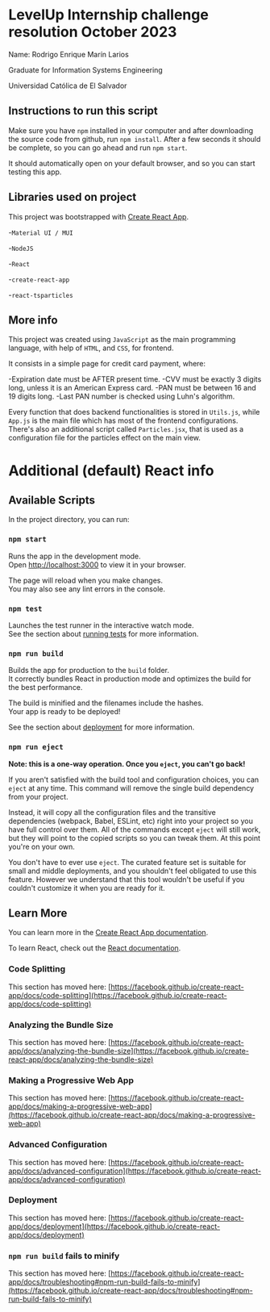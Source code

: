 # LevelUp Internship challenge resolution October 2023

Name: Rodrigo Enrique Marín Larios

Graduate for Information Systems Engineering

Universidad Católica de El Salvador

## Instructions to run this script

Make sure you have `npm` installed in your computer and after downloading the source code from github, run `npm install`. After a few seconds it should be complete, so you can go ahead and run `npm start`.

It should automatically open on your default browser, and so you can start testing this app.

## Libraries used on project

This project was bootstrapped with [Create React App](https://github.com/facebook/create-react-app).

-`Material UI / MUI`

-`NodeJS`

-`React`

-`create-react-app`

-`react-tsparticles`


## More info

This project was created using `JavaScript` as the main programming language, with help of `HTML`, and `CSS`, for frontend.

It consists in a simple page for credit card payment, where:

-Expiration date must be AFTER present time.
-CVV must be exactly 3 digits long, unless it is an American Express card.
-PAN must be between 16 and 19 digits long.
-Last PAN number is checked using Luhn's algorithm.

Every function that does backend functionalities is stored in `Utils.js`, while `App.js` is the main file which has most of the frontend configurations. There's also an additional script called `Particles.jsx`, that is used as a configuration file for the particles effect on the main view.

# Additional (default) React info

## Available Scripts

In the project directory, you can run:

### `npm start`

Runs the app in the development mode.\
Open [http://localhost:3000](http://localhost:3000) to view it in your browser.

The page will reload when you make changes.\
You may also see any lint errors in the console.

### `npm test`

Launches the test runner in the interactive watch mode.\
See the section about [running tests](https://facebook.github.io/create-react-app/docs/running-tests) for more information.

### `npm run build`

Builds the app for production to the `build` folder.\
It correctly bundles React in production mode and optimizes the build for the best performance.

The build is minified and the filenames include the hashes.\
Your app is ready to be deployed!

See the section about [deployment](https://facebook.github.io/create-react-app/docs/deployment) for more information.

### `npm run eject`

**Note: this is a one-way operation. Once you `eject`, you can't go back!**

If you aren't satisfied with the build tool and configuration choices, you can `eject` at any time. This command will remove the single build dependency from your project.

Instead, it will copy all the configuration files and the transitive dependencies (webpack, Babel, ESLint, etc) right into your project so you have full control over them. All of the commands except `eject` will still work, but they will point to the copied scripts so you can tweak them. At this point you're on your own.

You don't have to ever use `eject`. The curated feature set is suitable for small and middle deployments, and you shouldn't feel obligated to use this feature. However we understand that this tool wouldn't be useful if you couldn't customize it when you are ready for it.

## Learn More

You can learn more in the [Create React App documentation](https://facebook.github.io/create-react-app/docs/getting-started).

To learn React, check out the [React documentation](https://reactjs.org/).

### Code Splitting

This section has moved here: [https://facebook.github.io/create-react-app/docs/code-splitting](https://facebook.github.io/create-react-app/docs/code-splitting)

### Analyzing the Bundle Size

This section has moved here: [https://facebook.github.io/create-react-app/docs/analyzing-the-bundle-size](https://facebook.github.io/create-react-app/docs/analyzing-the-bundle-size)

### Making a Progressive Web App

This section has moved here: [https://facebook.github.io/create-react-app/docs/making-a-progressive-web-app](https://facebook.github.io/create-react-app/docs/making-a-progressive-web-app)

### Advanced Configuration

This section has moved here: [https://facebook.github.io/create-react-app/docs/advanced-configuration](https://facebook.github.io/create-react-app/docs/advanced-configuration)

### Deployment

This section has moved here: [https://facebook.github.io/create-react-app/docs/deployment](https://facebook.github.io/create-react-app/docs/deployment)

### `npm run build` fails to minify

This section has moved here: [https://facebook.github.io/create-react-app/docs/troubleshooting#npm-run-build-fails-to-minify](https://facebook.github.io/create-react-app/docs/troubleshooting#npm-run-build-fails-to-minify)
